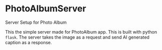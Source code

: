 # PhotoAlbumServer
Server Setup for Photo Album

This the simple server made for PhotoAlbum app. This is built with python `flask`.
The server takes the image as a request and send AI generated caption as a response.
